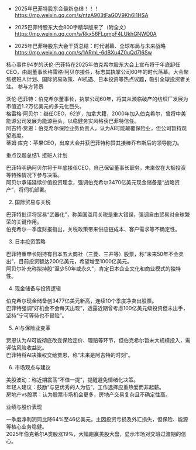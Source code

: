- 2025年巴菲特股东会最新总结！！！ https://mp.weixin.qq.com/s/ntzA903tFaG0V9Kh6I1HSA

- 2025巴菲特股东大会800字精华版来了（附全文） https://mp.weixin.qq.com/s/Rkx56FLgmpF4LUkhGNWD0A

- 2025年巴菲特股东大会干货总结：时代谢幕、全球布局与未来战略 https://mp.weixin.qq.com/s/1ARmL-6dBXu4Z0uQd7I6Sw 

核心事件94岁的沃伦·巴菲特在2025年伯克希尔股东大会上宣布将于年底卸任CEO，由副董事长格雷格·阿贝尔接任，标志其执掌公司60年的时代落幕。大会聚焦接班人计划、国际贸易政策、AI机遇、日本投资等热点议题，吸引全球投资者关注。
参与方背景  

沃伦·巴菲特：伯克希尔董事长，执掌公司60年，将其从濒临破产的纺织厂发展为市值近1.2万亿美元的多元化巨头。  
格雷格·阿贝尔：继任CEO，62岁，加拿大籍，2000年加入伯克希尔，曾将中美能源公司发展为能源巨头，以稳健务实风格获巴菲特信任。  
阿吉特·贾恩：伯克希尔保险业务负责人，认为AI可能颠覆保险业，但公司暂持观望态度。  
蒂姆·库克：苹果CEO，出席大会并获巴菲特称赞其接棒乔布斯后的领导能力。

重点议题总结1. 接班人计划  

巴菲特明确阿贝尔将于年底接任CEO，自己保留董事长职务，未来仅在大额投资等特殊情况下参与决策。  
阿贝尔承诺延续价值投资理念，强调伯克希尔3470亿美元现金储备是“战略资产”，将伺机部署。

2. 国际贸易与关税  

巴菲特批评将贸易“武器化”，称美国滥用关税是重大错误，强调自由贸易对全球繁荣的关键作用。  
伯克希尔一季度财报指出，关税政策带来供应链成本、客户需求等不确定性。

3. 日本投资策略  

巴菲特重申长期持有日本五大商社（三菱、三井等）股票，称“未来50年不会卖出”，目前投资额达200亿美元，希望增至1000亿美元。  
阿贝尔补充称拟持股“至少50年或永久”，肯定日本企业文化和商业模式的独特性。

4. 现金储备与投资逻辑  

伯克希尔现金储备创3477亿美元新高，连续10个季度净卖出股票。  
巴菲特强调“好机会不会每天出现”，透露近期曾考虑100亿美元级投资但未出手，坚持“宁可等待也不冒险”。

5. AI与保险业变革  

贾恩认为AI可能彻底改变保险定价、理赔等环节，但伯克希尔暂未大规模投入，需评估风险收益比。  
巴菲特将AI决策权交给贾恩，称“未来是阿吉特的时刻”。

6. 市场观点与建议  

美股波动：称近期震荡“不值一提”，提醒避免情绪化决策。  
年轻人建议：鼓励“与更优秀的人为伍”，工作选择应重热爱而非起薪。  
房地产vs股票：认为股票市场机会更多，房地产交易复杂且不确定性高。

业绩与股价表现  

一季度净利润同比降64%至46亿美元，主因投资亏损及外汇损失，但保险、能源等核心业务稳健。  
2025年伯克希尔A类股涨19%，大幅跑赢美股大盘，显示市场对交班过渡期的信心。